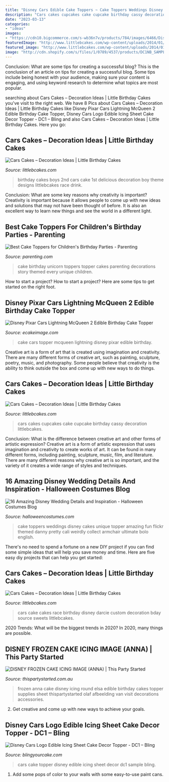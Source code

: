 ```yaml
---
title: "Disney Cars Edible Cake Toppers ~ Cake Toppers Weddings Disney Cakes Unique Topper Amazing Fun Flickr Themed Danny Pretty Cali Weirdly Collect Armchair Ultimate Bolo English"
description: "Cars cakes cupcakes cake cupcake birthday cassy decoration littlebcakes"
date: "2023-03-13"
categories:
- "ideas"
images:
- "https://cdn10.bigcommerce.com/s-wb36n7v/products/784/images/6466/Disney_Pixel_Cars_2_cake_topper_JPG__66925.1489360691.800.1200.jpg?c=2"
featuredImage: "http://www.littlebcakes.com/wp-content/uploads/2014/01/Race-Cars-Cake.jpg"
featured_image: "http://www.littlebcakes.com/wp-content/uploads/2014/01/Cars-Cupcake-Cake.jpg"
image: "http://cdn.shopify.com/s/files/1/0789/4537/products/DC1NB_SAMPLE_grande.jpg?v=1429768187"
---
```



Conclusion: What are some tips for creating a successful blog?
This is the conclusion of an article on tips for creating a successful blog. 
Some tips include being honest with your audience, making sure your content is engaging, and using keyword research to determine what topics are most popular.

	

		
searching about Cars Cakes – Decoration Ideas | Little Birthday Cakes you've visit to the right web. We have 8 Pics about Cars Cakes – Decoration Ideas | Little Birthday Cakes like Disney Pixar Cars Lightning McQueen 2 Edible Birthday Cake Topper, Disney Cars Logo Edible Icing Sheet Cake Decor Topper - DC1 – Bling and also Cars Cakes – Decoration Ideas | Little Birthday Cakes. Here you go:
		
    
## Cars Cakes – Decoration Ideas | Little Birthday Cakes

<img loading=lazy src="https://www.littlebcakes.com/wp-content/uploads/2014/01/Cars-Cake-Ideas.jpg" onerror="this.onerror=null;this.src='https://tse3.mm.bing.net/th?id=OIP.MXicY6zMdhYXh1P5U8Kk5gHaJ3&amp;pid=15.1';" alt="Cars Cakes – Decoration Ideas | Little Birthday Cakes">

_Source: littlebcakes.com_

>birthday cakes boys 2nd cars cake 1st delicious decoration boy theme designs littlebcakes race drink. 

	

Conclusion: What are some key reasons why creativity is important?
Creativity is important because it allows people to come up with new ideas and solutions that may not have been thought of before. It is also an excellent way to learn new things and see the world in a different light.

    
## Best Cake Toppers For Children&#039;s Birthday Parties - Parenting

<img loading=lazy src="https://static.parenting.com/wp-content/uploads/2019/05/21195609/unicorn-eyelashes.jpg" onerror="this.onerror=null;this.src='https://tse2.mm.bing.net/th?id=OIP.9LEk4noMsKEwotVhzweaRAHaHa&amp;pid=15.1';" alt="Best Cake Toppers for Children&#039;s Birthday Parties - Parenting">

_Source: parenting.com_

>cake birthday unicorn toppers topper cakes parenting decorations story themed every unique children. 

	

How to start a project?
How to start a project? Here are some tips to get started on the right foot.

    
## Disney Pixar Cars Lightning McQueen 2 Edible Birthday Cake Topper

<img loading=lazy src="https://cdn10.bigcommerce.com/s-wb36n7v/products/784/images/6466/Disney_Pixel_Cars_2_cake_topper_JPG__66925.1489360691.800.1200.jpg?c=2" onerror="this.onerror=null;this.src='https://tse1.mm.bing.net/th?id=OIP.EX0JP8fF4SWX4rm_aYvwtgHaEd&amp;pid=15.1';" alt="Disney Pixar Cars Lightning McQueen 2 Edible Birthday Cake Topper">

_Source: ecakeimage.com_

>cake cars topper mcqueen lightning disney pixar edible birthday. 

	

Creative art is a form of art that is created using imagination and creativity. There are many different forms of creative art, such as painting, sculpture, poetry, music, and photography. Some people believe that creativity is the ability to think outside the box and come up with new ways to do things.

    
## Cars Cakes – Decoration Ideas | Little Birthday Cakes

<img loading=lazy src="http://www.littlebcakes.com/wp-content/uploads/2014/01/Cars-Cupcake-Cake.jpg" onerror="this.onerror=null;this.src='https://tse4.mm.bing.net/th?id=OIP.cdkPdvYFhRdD29dZKWHyawHaFj&amp;pid=15.1';" alt="Cars Cakes – Decoration Ideas | Little Birthday Cakes">

_Source: littlebcakes.com_

>cars cakes cupcakes cake cupcake birthday cassy decoration littlebcakes. 

	

Conclusion: What is the difference between creative art and other forms of artistic expression?
Creative art is a form of artistic expression that uses imagination and creativity to create works of art. It can be found in many different forms, including painting, sculpture, music, film, and literature. There are many different reasons why creative art is so important, and the variety of it creates a wide range of styles and techniques.

    
## 16 Amazing Disney Wedding Details And Inspiration - Halloween Costumes Blog

<img loading=lazy src="https://images.halloweencostumes.com/blog/images/523/1034-1/up-wedding-cake.png" onerror="this.onerror=null;this.src='https://tse3.mm.bing.net/th?id=OIP.hMzlsUu_QIzdlEhafnZLaAHaLG&amp;pid=15.1';" alt="16 Amazing Disney Wedding Details and Inspiration - Halloween Costumes Blog">

_Source: halloweencostumes.com_

>cake toppers weddings disney cakes unique topper amazing fun flickr themed danny pretty cali weirdly collect armchair ultimate bolo english. 

	

There's no need to spend a fortune on a new DIY project if you can find some simple ideas that will help you save money and time. Here are five easy diy projects that can help you get started: 

    
## Cars Cakes – Decoration Ideas | Little Birthday Cakes

<img loading=lazy src="http://www.littlebcakes.com/wp-content/uploads/2014/01/Race-Cars-Cake.jpg" onerror="this.onerror=null;this.src='https://tse3.mm.bing.net/th?id=OIP.96xJY4kNej3Np1XRneTOQgHaJ4&amp;pid=15.1';" alt="Cars Cakes – Decoration Ideas | Little Birthday Cakes">

_Source: littlebcakes.com_

>cars cake cakes race birthday disney darcie custom decoration bday source sweets littlebcakes. 

	

2020 Trends: What will be the biggest trends in 2020?
In 2020, many things are possible.

    
## DISNEY FROZEN CAKE ICING IMAGE (ANNA) | This Party Started

<img loading=lazy src="http://thispartystarted.com.au/wp-content/uploads/2014/04/DISNEY-FROZEN-CAKE-ICING-IMAGE-ANNA.jpg" onerror="this.onerror=null;this.src='https://tse1.mm.bing.net/th?id=OIP.Oaa23-iTaaIMdUszr0znbAHaHa&amp;pid=15.1';" alt="DISNEY FROZEN CAKE ICING IMAGE (ANNA) | This Party Started">

_Source: thispartystarted.com.au_

>frozen anna cake disney icing round elsa edible birthday cakes topper supplies sheet thispartystarted olaf afbeelding van visit decorations accessories. 

	

2. Get creative and come up with new ways to achieve your goals.

    
## Disney Cars Logo Edible Icing Sheet Cake Decor Topper - DC1 – Bling

<img loading=lazy src="http://cdn.shopify.com/s/files/1/0789/4537/products/DC1NB_SAMPLE_grande.jpg?v=1429768187" onerror="this.onerror=null;this.src='https://tse2.mm.bing.net/th?id=OIP.maln5SWpSDz8uKDQxye7QwHaHl&amp;pid=15.1';" alt="Disney Cars Logo Edible Icing Sheet Cake Decor Topper - DC1 – Bling">

_Source: blingyourcake.com_

>cars cake topper disney edible icing sheet decor dc1 sample bling. 

	

1. Add some pops of color to your walls with some easy-to-use paint cans.


